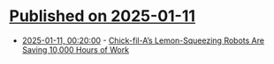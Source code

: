 # [Published on 2025-01-11](index.md)

* [2025-01-11, 00:20:00](https://soylentnews.org/article.pl?sid=25/01/10/1251228&from=rss) - [Chick-fil-A’s Lemon-Squeezing Robots Are Saving 10,000 Hours of Work](https://soylentnews.org/article.pl?sid=25/01/10/1251228&from=rss)
